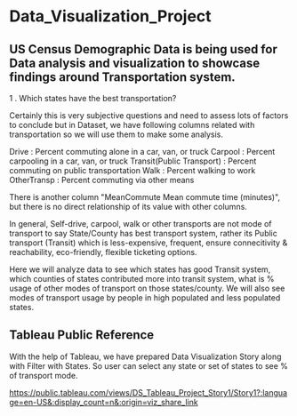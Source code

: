 # Data_Visualization_Project
## US Census Demographic Data is being used for Data analysis and visualization to showcase findings around Transportation system.
1 . Which states have the best transportation?

Certainly this is very subjective questions and need to assess lots of factors to conclude but in Dataset, we have following columns related with transportation so we will use them to make some analysis.

Drive   : Percent commuting alone in a car, van, or truck
Carpool : Percent carpooling in a car, van, or truck
Transit(Public Transport) : Percent commuting on public transportation
Walk : Percent walking to work
OtherTransp : Percent commuting via other means

There is another column "MeanCommute Mean commute time (minutes)", but there is no direct relationship of its value with other columns.

In general, Self-drive, carpool, walk or other transports are not mode of transport to say State/County has best transport system, rather its Public transport (Transit) which is less-expensive, frequent, ensure connecitivity & reachability, eco-friendly, flexible ticketing options.

Here we will analyze data to see which states has good Transit system, which counties of states contributed more into transit system, what is % usage of other modes of transport on those states/county. 
We will also see modes of transport usage by people in high populated and less populated states. 

## Tableau Public Reference

With the help of Tableau, we have prepared Data Visualization Story along with Filter with States. So user can select any state or set of states to see % of transport mode. 

https://public.tableau.com/views/DS_Tableau_Project_Story1/Story1?:language=en-US&:display_count=n&:origin=viz_share_link
